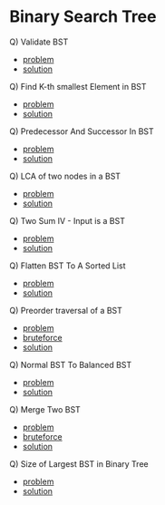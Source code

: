 # Binary Search Tree

Q) Validate BST

- [problem](https://www.codingninjas.com/studio/problems/validate-bst_799483?leftPanelTab=0)
- [solution](https://www.codingninjas.com/studio/problems/validate-bst_799483?leftPanelTab=1)

Q) Find K-th smallest Element in BST

- [problem](https://www.codingninjas.com/studio/problems/find-k-th-smallest-element-in-bst_1069333?leftPanelTab=0)
- [solution](https://www.codingninjas.com/studio/problems/find-k-th-smallest-element-in-bst_1069333?leftPanelTab=1)

Q) Predecessor And Successor In BST

- [problem](https://www.codingninjas.com/studio/problems/_893049?topList=love-babbar-dsa-sheet-problems&leftPanelTab=0)
- [solution](https://www.codingninjas.com/studio/problems/_893049?topList=love-babbar-dsa-sheet-problems&leftPanelTab=1)

Q) LCA of two nodes in a BST

- [problem](https://www.codingninjas.com/studio/problems/lca-in-a-bst_981280?leftPanelTab=0)
- [solution](https://www.codingninjas.com/studio/problems/lca-in-a-bst_981280?leftPanelTab=1)

Q) Two Sum IV - Input is a BST

- [problem](https://www.codingninjas.com/studio/problems/two-sum-in-a-bst_1062631?leftPanelTab=0)
- [solution](https://www.codingninjas.com/studio/problems/two-sum-in-a-bst_1062631?leftPanelTab=1)

Q) Flatten BST To A Sorted List

- [problem](https://www.codingninjas.com/studio/problems/flatten-bst-to-a-sorted-list_1169459?leftPanelTab=0)
- [solution](https://www.codingninjas.com/studio/problems/flatten-bst-to-a-sorted-list_1169459?leftPanelTab=1)

Q) Preorder traversal of a BST

- [problem](https://www.codingninjas.com/studio/problems/preorder-traversal-to-bst_893111?leftPanelTab=0)
- [bruteforce](https://www.codingninjas.com/studio/problems/preorder-traversal-to-bst_893111?leftPanelTab=1)
- [solution](https://www.codingninjas.com/studio/problems/preorder-traversal-to-bst_893111?leftPanelTab=1)

Q) Normal BST To Balanced BST

- [problem](https://www.codingninjas.com/studio/problems/normal-bst-to-balanced-bst_920472?leftPanelTab=0)
- [solution](https://www.codingninjas.com/studio/problems/normal-bst-to-balanced-bst_920472?leftPanelTab=1)

Q) Merge Two BST

- [problem](https://www.codingninjas.com/studio/problems/h_920474?leftPanelTab=0&utm_source=youtube&utm_medium=affiliate&utm_campaign=Lovebabbar)
- [bruteforce](https://www.codingninjas.com/studio/problems/h_920474?leftPanelTab=1&utm_source=youtube&utm_medium=affiliate&utm_campaign=Lovebabbar)
- [solution](https://www.codingninjas.com/studio/problems/h_920474?leftPanelTab=1&utm_source=youtube&utm_medium=affiliate&utm_campaign=Lovebabbar)

Q) Size of Largest BST in Binary Tree

- [problem](https://www.codingninjas.com/studio/problems/largest-bst-subtree_893103?leftPanelTab=0&utm_source=youtube&utm_medium=affiliate&utm_campaign=Lovebabbar)
- [solution](https://www.codingninjas.com/studio/problems/largest-bst-subtree_893103?leftPanelTab=1&utm_source=youtube&utm_medium=affiliate&utm_campaign=Lovebabbar&count=25&search=&sort_entity=order&sort_order=ASC)
